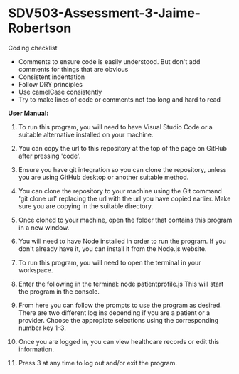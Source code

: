 # SDV503-Assessment-3-Jaime-Robertson

Coding checklist 
 - Comments to ensure code is easily understood. But don't add comments for things that are obvious 
 - Consistent indentation 
 - Follow DRY principles
 - Use camelCase consistently
 - Try to make lines of code or comments not too long and hard to read

**User Manual:**

1. To run this program, you will need to have Visual Studio Code or a suitable alternative installed on your machine.

2. You can copy the url to this repository at the top of the page on GitHub after pressing 'code'.

3. Ensure you have git integration so you can clone the repository, unless you are using GitHub desktop or another suitable method.

3. You can clone the repository to your machine using the Git command 'git clone url' replacing the url with the url you have copied earlier. Make sure you are copying in the suitable directory.

4. Once cloned to your machine, open the folder that contains this program in a new window.

5. You will need to have Node installed in order to run the program. If you don't already have it, you can install it from the Node.js website.

6. To run this program, you will need to open the terminal in your workspace. 

7. Enter the following in the terminal:
node patientprofile.js 
This will start the program in the console.

8. From here you can follow the prompts to use the program as desired. There are two different log ins depending if you are a patient or a provider. Choose the appropiate selections using the corresponding number key 1-3. 

9. Once you are logged in, you can view healthcare records or edit this information.

10. Press 3 at any time to log out and/or exit the program.

